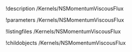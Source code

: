 !description /Kernels/NSMomentumViscousFlux

!parameters /Kernels/NSMomentumViscousFlux

!listingfiles /Kernels/NSMomentumViscousFlux

!childobjects /Kernels/NSMomentumViscousFlux
